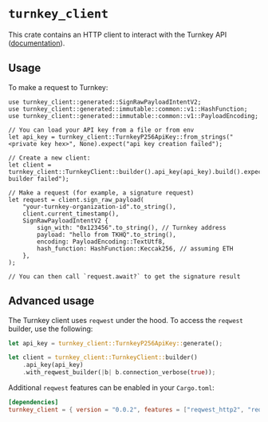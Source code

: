 # `turnkey_client`

This crate contains an HTTP client to interact with the Turnkey API ([documentation](https://docs.turnkey.com/api-reference/overview)).

## Usage

To make a request to Turnkey:

```rust,no_run
use turnkey_client::generated::SignRawPayloadIntentV2;
use turnkey_client::generated::immutable::common::v1::HashFunction;
use turnkey_client::generated::immutable::common::v1::PayloadEncoding;

// You can load your API key from a file or from env
let api_key = turnkey_client::TurnkeyP256ApiKey::from_strings("<private key hex>", None).expect("api key creation failed");

// Create a new client:
let client = turnkey_client::TurnkeyClient::builder().api_key(api_key).build().expect("client builder failed");

// Make a request (for example, a signature request)
let request = client.sign_raw_payload(
    "your-turnkey-organization-id".to_string(),
    client.current_timestamp(),
    SignRawPayloadIntentV2 {
        sign_with: "0x123456".to_string(), // Turnkey address
        payload: "hello from TKHQ".to_string(),
        encoding: PayloadEncoding::TextUtf8,
        hash_function: HashFunction::Keccak256, // assuming ETH
    },
);

// You can then call `request.await?` to get the signature result
```

## Advanced usage

The Turnkey client uses `reqwest` under the hood. To access the `reqwest` builder, use the following:
```rust
let api_key = turnkey_client::TurnkeyP256ApiKey::generate();

let client = turnkey_client::TurnkeyClient::builder()
    .api_key(api_key)
    .with_reqwest_builder(|b| b.connection_verbose(true));
```
Additional `reqwest` features can be enabled in your `Cargo.toml`:
```toml
[dependencies]
turnkey_client = { version = "0.0.2", features = ["reqwest_http2", "reqwest_brotli", "reqwest_zstd", "reqwest_hickory_dns"] }
```

